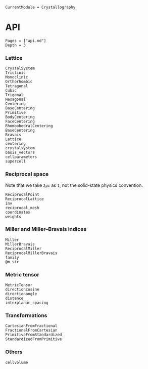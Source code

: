 ```@meta
CurrentModule = Crystallography
```

# API

```@contents
Pages = ["api.md"]
Depth = 3
```

### Lattice

```@docs
CrystalSystem
Triclinic
Monoclinic
Orthorhombic
Tetragonal
Cubic
Trigonal
Hexagonal
Centering
BaseCentering
Primitive
BodyCentering
FaceCentering
RhombohedralCentering
BaseCentering
Bravais
Lattice
centering
crystalsystem
basis_vectors
cellparameters
supercell
```

### Reciprocal space

Note that we take ``2pi`` as ``1``, not the solid-state physics convention.

```@docs
ReciprocalPoint
ReciprocalLattice
inv
reciprocal_mesh
coordinates
weights
```

### Miller and Miller–Bravais indices

```@docs
Miller
MillerBravais
ReciprocalMiller
ReciprocalMillerBravais
family
@m_str
```

### Metric tensor

```@docs
MetricTensor
directioncosine
directionangle
distance
interplanar_spacing
```

### Transformations

```@docs
CartesianFromFractional
FractionalFromCartesian
PrimitiveFromStandardized
StandardizedFromPrimitive
```

### Others

```@docs
cellvolume
```
